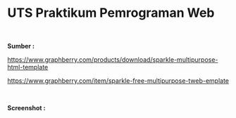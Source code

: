 # **UTS Praktikum Pemrograman Web**<br/>
</br>


**Sumber :**

https://www.graphberry.com/products/download/sparkle-multipurpose-html-template

https://www.graphberry.com/item/sparkle-free-multipurpose-tweb-emplate

</br>

**Screenshot :**



</br>


